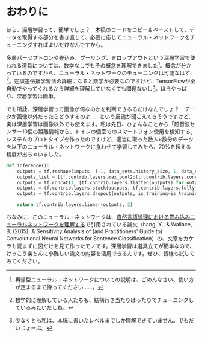 # おわりに

ほら、深層学習って、簡単でしょ？　本稿のコードをコピー＆ペーストして、データを取得する部分を書き直して、必要に応じてニューラル・ネットワークをチューニングすればよいだけなんですから。

多層パーセプトロンや畳込み、プーリング、ドロップアウトという深層学習で使われる道具については、数学なしでもその概念を理解できました[^7]。概念が分かっているのですから、ニューラル・ネットワークのチューニングは可能なはず[^8]。逆誤差伝播学習法の詳細になると数学が必要なのですけど、TensorFlowが全自動でやってくれるから詳細を理解していなくても問題ないし[^9]。ほらやっぱり、深層学習は簡単。

でも所詮、深層学習って画像が何なのかを判断できるるだけなんでしょ？　データが画像以外だったらどうするのよ……という反論が聞こえてきそうですけど、実は深層学習は画像以外でも使えます。私は先日、ひょんなことから「超音波センサー10個の距離情報から、トイレの個室でのスマートフォン使用を検知する」システムのプロトタイプを作ったのですけど、適当に取った数人×数分のデータを以下のニューラル・ネットワークに食わせて学習してみたら、70%を超える精度が出ちゃいました。

```python
def inference():
    outputs = tf.reshape(inputs, (-1, data_sets.history_size, 1, data_sets.channel_size))  # 幅を1にして、1次元データをconvolution2dできるようにします。
    outputs_list = [tf.contrib.layers.max_pool2d(tf.contrib.layers.convolution2d(outputs, 128, (kernel_size, 1), padding='VALID'), (data_sets.history_size - kernel_size + 1, 1)) for kernel_size in (5, 4, 3, 2)]
    outputs = tf.concat(1, [tf.contrib.layers.flatten(outputs) for outputs in outputs_list])  # 次元0はバッチなので、次元1でconcatします。
    outputs = tf.contrib.layers.stack(outputs, tf.contrib.layers.fully_connected, (1024, 512))
    outputs = tf.contrib.layers.dropout(outputs, is_training=is_training)

    return tf.contrib.layers.linear(outputs, 2)
```

ちなみに、このニューラル・ネットワークは、[自然言語処理における畳み込みニューラルネットワークを理解する](http://tkengo.github.io/blog/2016/03/11/understanding-convolutional-neural-networks-for-nlp/)で引用されている論文（hang, Y., & Wallace, B. (2015). A Sensitivity Analysis of (and Practitioners' Guide to) Convolutional Neural Networks for Sentence Classification）の、文章をカケラも読まずに図だけを見て作ったモノです。深層学習は道具立てが簡単なので、けっこう楽ちんに小難しい論文の内容を活用できるんです。ぜひ、皆様も試してみてください。


[^7]: 再帰型ニューラル・ネットワークについての説明は、ごめんなさい、使い方が定まるまで待ってください……。
[^8]: 数学的に理解している人たちも、結構行き当たりばったりでチューニングしているみたいだしね。
[^9]: 少なくとも私は、本稿に書いたレベルまでしか理解できていません。でもだいじょーぶ。
